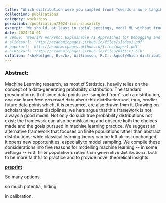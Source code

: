 ```yaml
---
title: "Which distribution were you sampled from? Towards a more tangible conception of data"
collection: publications
category: workshops
permalink: /publication/2024-icml-causality
excerpt: 'We should, at least in social settings, model ML without true distributions.'
date: 2024-10-01
# venue: 'NeurIPS Worksho: Explainable AI Approaches for Debugging and Diagnosis'
# slidesurl: 'http://academicpages.github.io/files/slides1.pdf'
# paperurl: 'http://academicpages.github.io/files/paper1.pdf'
# bibtexurl: 'http://academicpages.github.io/files/bibtex1.bib'
citation: '<b>Höltgen, B.</b>, Williamson, R.C.: &quot;Which distribution were you sampled from? Towards a more tangible conception of data.&quot; <i>ICML Workshop: Humans, Algorithmic Decision-Making and Society</i>. 2024.'
---
```

### Abstract:
Machine Learning research, as most of Statistics, heavily relies on the concept of a data-generating probability distribution. The standard presumption is that since data points are `sampled from' such a distribution, one can learn from observed data about this distribution and, thus, predict future data points which, it is presumed, are also drawn from it. Drawing on scholarship across disciplines, we here argue that this framework is not always a good model. Not only do such true probability distributions not exist; the framework can also be misleading and obscure both the choices made and the goals pursued in machine learning practice. We suggest an alternative framework that focuses on finite populations rather than abstract distributions; while classical learning theory can be left almost unchanged, it opens new opportunities, especially to model sampling. We compile these considerations into five reasons for modelling machine learning -- in some settings -- with finite populations rather than generative distributions, both to be more faithful to practice and to provide novel theoretical insights.

[**preprint**](https://arxiv.org/pdf/2407.17395?)

So many options,

so much potential, hiding

in calibration.

